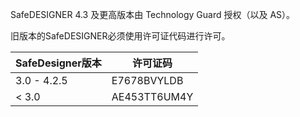 SafeDESIGNER 4.3 及更高版本由 Technology Guard 授权（以及 AS）。

旧版本的SafeDESIGNER必须使用许可证代码进行许可。

| SafeDesigner版本 | 许可证码    |
| --- | --- |
| 3.0 - 4.2.5    |  E7678BVYLDB   |
|  < 3.0   | AE453TT6UM4Y    |
